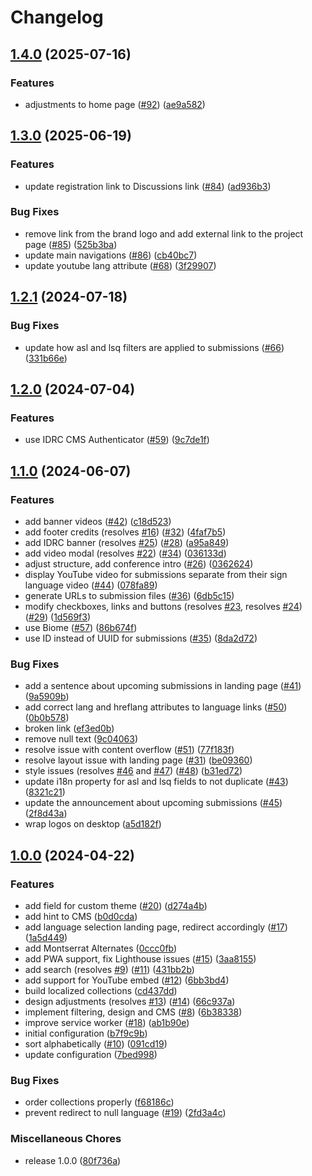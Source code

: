 # Changelog

## [1.4.0](https://github.com/inclusive-design/acaw-cama/compare/v1.3.0...v1.4.0) (2025-07-16)


### Features

* adjustments to home page ([#92](https://github.com/inclusive-design/acaw-cama/issues/92)) ([ae9a582](https://github.com/inclusive-design/acaw-cama/commit/ae9a5825a5bd7e2b278fd2c04055bcb3f11c667c))

## [1.3.0](https://github.com/inclusive-design/acaw-cama/compare/v1.2.1...v1.3.0) (2025-06-19)


### Features

* update registration link to Discussions link ([#84](https://github.com/inclusive-design/acaw-cama/issues/84)) ([ad936b3](https://github.com/inclusive-design/acaw-cama/commit/ad936b326743f3cd0d9e32072d51ccae71ba68d8))


### Bug Fixes

* remove link from the brand logo and add external link to the project page ([#85](https://github.com/inclusive-design/acaw-cama/issues/85)) ([525b3ba](https://github.com/inclusive-design/acaw-cama/commit/525b3ba794da454a3be3d2185de14a118901a1aa))
* update main navigations ([#86](https://github.com/inclusive-design/acaw-cama/issues/86)) ([cb40bc7](https://github.com/inclusive-design/acaw-cama/commit/cb40bc7d5b12eab0b44a66739dcb0d3176f92e6a))
* update youtube lang attribute ([#68](https://github.com/inclusive-design/acaw-cama/issues/68)) ([3f29907](https://github.com/inclusive-design/acaw-cama/commit/3f29907ff8943d97397c21537fa0ed15965c6c2e))

## [1.2.1](https://github.com/inclusive-design/acaw-cama/compare/v1.2.0...v1.2.1) (2024-07-18)


### Bug Fixes

* update how asl and lsq filters are applied to submissions ([#66](https://github.com/inclusive-design/acaw-cama/issues/66)) ([331b66e](https://github.com/inclusive-design/acaw-cama/commit/331b66eef808814cadc4e5d695e7507ca48993a1))

## [1.2.0](https://github.com/inclusive-design/acaw-cama/compare/v1.1.0...v1.2.0) (2024-07-04)


### Features

* use IDRC CMS Authenticator ([#59](https://github.com/inclusive-design/acaw-cama/issues/59)) ([9c7de1f](https://github.com/inclusive-design/acaw-cama/commit/9c7de1f22642be7254db7d85c4bcaa81a891b34d))

## [1.1.0](https://github.com/inclusive-design/acaw-cama/compare/v1.0.0...v1.1.0) (2024-06-07)


### Features

* add banner videos ([#42](https://github.com/inclusive-design/acaw-cama/issues/42)) ([c18d523](https://github.com/inclusive-design/acaw-cama/commit/c18d5233b2786f7d15992c0b96c7758cb6288ef2))
* add footer credits (resolves [#16](https://github.com/inclusive-design/acaw-cama/issues/16)) ([#32](https://github.com/inclusive-design/acaw-cama/issues/32)) ([4faf7b5](https://github.com/inclusive-design/acaw-cama/commit/4faf7b5d687905ff33520c71dc32160ff7df0112))
* add IDRC banner (resolves [#25](https://github.com/inclusive-design/acaw-cama/issues/25)) ([#28](https://github.com/inclusive-design/acaw-cama/issues/28)) ([a95a849](https://github.com/inclusive-design/acaw-cama/commit/a95a849fdc50bd1c7668d92c59ef4d038d79bad2))
* add video modal (resolves [#22](https://github.com/inclusive-design/acaw-cama/issues/22)) ([#34](https://github.com/inclusive-design/acaw-cama/issues/34)) ([036133d](https://github.com/inclusive-design/acaw-cama/commit/036133d276d109b37bc1dff9cc03b548656d6b97))
* adjust structure, add conference intro ([#26](https://github.com/inclusive-design/acaw-cama/issues/26)) ([0362624](https://github.com/inclusive-design/acaw-cama/commit/0362624cc1c8115130323ba3f663a9df9c903104))
* display YouTube video for submissions separate from their sign language video ([#44](https://github.com/inclusive-design/acaw-cama/issues/44)) ([078fa89](https://github.com/inclusive-design/acaw-cama/commit/078fa89cb7f4683a7c41a378fb31d21a37a08cbd))
* generate URLs to submission files ([#36](https://github.com/inclusive-design/acaw-cama/issues/36)) ([6db5c15](https://github.com/inclusive-design/acaw-cama/commit/6db5c1582a6d74c58216b7e882389cdb9cf40abc))
* modify checkboxes, links and buttons (resolves [#23](https://github.com/inclusive-design/acaw-cama/issues/23), resolves [#24](https://github.com/inclusive-design/acaw-cama/issues/24)) ([#29](https://github.com/inclusive-design/acaw-cama/issues/29)) ([1d569f3](https://github.com/inclusive-design/acaw-cama/commit/1d569f3fb8f031c3f702f59d8164e0fa1f5bb20c))
* use Biome ([#57](https://github.com/inclusive-design/acaw-cama/issues/57)) ([86b674f](https://github.com/inclusive-design/acaw-cama/commit/86b674f8339fdb80322c5080cb010abcdbb6da3c))
* use ID instead of UUID for submissions ([#35](https://github.com/inclusive-design/acaw-cama/issues/35)) ([8da2d72](https://github.com/inclusive-design/acaw-cama/commit/8da2d727659cd4b72f372e6a60f725ff90eb4033))


### Bug Fixes

* add a sentence about upcoming submissions in landing page ([#41](https://github.com/inclusive-design/acaw-cama/issues/41)) ([9a5909b](https://github.com/inclusive-design/acaw-cama/commit/9a5909b3be1fdc8b4cc5ebf85a1c9c257b89b579))
* add correct lang and hreflang attributes to language links ([#50](https://github.com/inclusive-design/acaw-cama/issues/50)) ([0b0b578](https://github.com/inclusive-design/acaw-cama/commit/0b0b578e78b15bc979b08c89181262ee922b640e))
* broken link ([ef3ed0b](https://github.com/inclusive-design/acaw-cama/commit/ef3ed0b467cdf55cc1d8f6a3c6e4b58c39b9bb4d))
* remove null text ([9c04063](https://github.com/inclusive-design/acaw-cama/commit/9c040636e4fc046c60fadfe18fbc5a2fc5df2900))
* resolve issue with content overflow ([#51](https://github.com/inclusive-design/acaw-cama/issues/51)) ([77f183f](https://github.com/inclusive-design/acaw-cama/commit/77f183fe78ef67039e4d92202cd9700d99cb9b32))
* resolve layout issue with landing page ([#31](https://github.com/inclusive-design/acaw-cama/issues/31)) ([be09360](https://github.com/inclusive-design/acaw-cama/commit/be0936009f6904e1d37d1e8e65ac53c1a921cb90))
* style issues (resolves [#46](https://github.com/inclusive-design/acaw-cama/issues/46) and [#47](https://github.com/inclusive-design/acaw-cama/issues/47)) ([#48](https://github.com/inclusive-design/acaw-cama/issues/48)) ([b31ed72](https://github.com/inclusive-design/acaw-cama/commit/b31ed7298f94c8989b629308f3cb593e32b9b5da))
* update i18n property for asl and lsq fields to not duplicate ([#43](https://github.com/inclusive-design/acaw-cama/issues/43)) ([8321c21](https://github.com/inclusive-design/acaw-cama/commit/8321c21e502385e4ce5d5bd451c03afd0513567d))
* update the announcement about upcoming submissions ([#45](https://github.com/inclusive-design/acaw-cama/issues/45)) ([2f8d43a](https://github.com/inclusive-design/acaw-cama/commit/2f8d43ad195ec8604e7b19e49edf6db698b750a3))
* wrap logos on desktop ([a5d182f](https://github.com/inclusive-design/acaw-cama/commit/a5d182f8840da2b5de892a5fb6f5a9f128bc801f))

## [1.0.0](https://github.com/inclusive-design/acaw-cama/compare/v0.0.1...v1.0.0) (2024-04-22)


### Features

* add field for custom theme ([#20](https://github.com/inclusive-design/acaw-cama/issues/20)) ([d274a4b](https://github.com/inclusive-design/acaw-cama/commit/d274a4b2636f2204cd2ef2412c611f6374457992))
* add hint to CMS ([b0d0cda](https://github.com/inclusive-design/acaw-cama/commit/b0d0cda2d9b8e9be99e29ae3f3addceedcea6602))
* add language selection landing page, redirect accordingly ([#17](https://github.com/inclusive-design/acaw-cama/issues/17)) ([1a5d449](https://github.com/inclusive-design/acaw-cama/commit/1a5d4494ea1344d32dea13fac1cec27d01d8faa3))
* add Montserrat Alternates ([0ccc0fb](https://github.com/inclusive-design/acaw-cama/commit/0ccc0fb8b18d6926b12c9920fb6c3b6f4aa112df))
* add PWA support, fix Lighthouse issues ([#15](https://github.com/inclusive-design/acaw-cama/issues/15)) ([3aa8155](https://github.com/inclusive-design/acaw-cama/commit/3aa81553fb2459661e59d35bb379f3349b72b1e1))
* add search (resolves [#9](https://github.com/inclusive-design/acaw-cama/issues/9)) ([#11](https://github.com/inclusive-design/acaw-cama/issues/11)) ([431bb2b](https://github.com/inclusive-design/acaw-cama/commit/431bb2b21803ed73acdd6e2951f6960f8934a571))
* add support for YouTube embed ([#12](https://github.com/inclusive-design/acaw-cama/issues/12)) ([6bb3bd4](https://github.com/inclusive-design/acaw-cama/commit/6bb3bd402aadf82a2291d8d2540ac0e3b594557d))
* build localized collections ([cd437dd](https://github.com/inclusive-design/acaw-cama/commit/cd437ddd5968f820e216c7701c7eec63b53fab45))
* design adjustments (resolves [#13](https://github.com/inclusive-design/acaw-cama/issues/13)) ([#14](https://github.com/inclusive-design/acaw-cama/issues/14)) ([66c937a](https://github.com/inclusive-design/acaw-cama/commit/66c937ac7a36c631ba6868bcf8f1d8137998181a))
* implement filtering, design and CMS ([#8](https://github.com/inclusive-design/acaw-cama/issues/8)) ([6b38338](https://github.com/inclusive-design/acaw-cama/commit/6b38338abf57463a139f9ef84c3ed299b69e646d))
* improve service worker ([#18](https://github.com/inclusive-design/acaw-cama/issues/18)) ([ab1b90e](https://github.com/inclusive-design/acaw-cama/commit/ab1b90e02166807b997a981a96e534e41703c0df))
* initial configuration ([b7f9c9b](https://github.com/inclusive-design/acaw-cama/commit/b7f9c9bd73ee212d47d49f745d7f1de087ee8dc6))
* sort alphabetically ([#10](https://github.com/inclusive-design/acaw-cama/issues/10)) ([091cd19](https://github.com/inclusive-design/acaw-cama/commit/091cd1973ce0d846fd6cafb73cda68416236556d))
* update configuration ([7bed998](https://github.com/inclusive-design/acaw-cama/commit/7bed9985a085422a442b6fb7e6bab36afe445614))


### Bug Fixes

* order collections properly ([f68186c](https://github.com/inclusive-design/acaw-cama/commit/f68186cc68da0152a047a1c7b2b83f595e84c2e7))
* prevent redirect to null language ([#19](https://github.com/inclusive-design/acaw-cama/issues/19)) ([2fd3a4c](https://github.com/inclusive-design/acaw-cama/commit/2fd3a4c76fbfda00dc33dee94c90bdc5483e3d5c))


### Miscellaneous Chores

* release 1.0.0 ([80f736a](https://github.com/inclusive-design/acaw-cama/commit/80f736aba3ded27f4b4da7b4785c793404203448))
